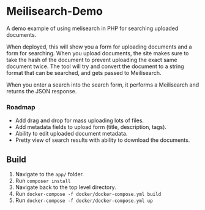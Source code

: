 # Meilisearch-Demo
A demo example of using melisearch in PHP for searching uploaded documents.

When deployed, this will show you a form for uploading documents and a form for searching. When you upload documents, the site makes sure to take the hash of the document to prevent uploading the exact same document twice. The tool will try and convert the document to a string format that can be searched, and gets passed to Meilisearch. 

When you enter a search into the search form, it performs a Meilisearch and returns the JSON response.

### Roadmap
* Add drag and drop for mass uploading lots of files.
* Add metadata fields to upload form (title, description, tags).
* Ability to edit uploaded document metadata.
* Pretty view of search results with ability to download the documents.

## Build
1. Navigate to the `app/` folder.
1. Run `composer install`
1. Navigate back to the top level directory.
1. Run `docker-compose -f docker/docker-compose.yml build`
1. Run `docker-compose -f docker/docker-compose.yml up`
